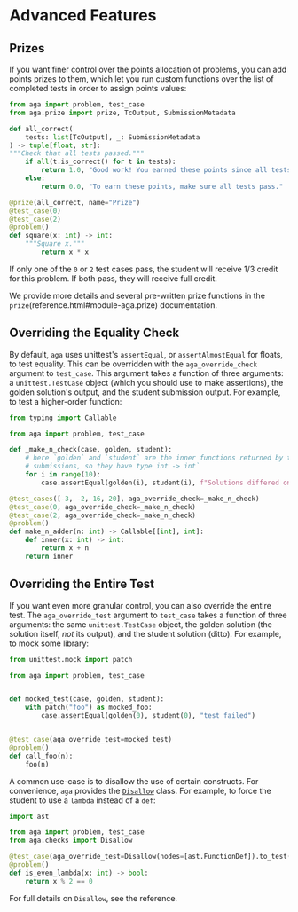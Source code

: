 # Advanced Features

## Prizes

If you want finer control over the points allocation of problems, you can add
points prizes to them, which let you run custom functions over the list of
completed tests in order to assign points values:

```python
from aga import problem, test_case
from aga.prize import prize, TcOutput, SubmissionMetadata

def all_correct(
    tests: list[TcOutput], _: SubmissionMetadata
) -> tuple[float, str]:
"""Check that all tests passed."""
    if all(t.is_correct() for t in tests):
        return 1.0, "Good work! You earned these points since all tests passed."
    else:
        return 0.0, "To earn these points, make sure all tests pass."

@prize(all_correct, name="Prize")
@test_case(0)
@test_case(2)
@problem()
def square(x: int) -> int:
    """Square x."""
		return x * x
```

If only one of the `0` or `2` test cases pass, the student will receive 1/3
credit for this problem. If both pass, they will receive full credit.

We provide more details and several pre-written prize functions in the
`prize`(reference.html#module-aga.prize) documentation.

## Overriding the Equality Check

By default, `aga` uses unittest's `assertEqual`, or `assertAlmostEqual` for
floats, to test equality. This can be overridden with the `aga_override_check`
argument to `test_case`. This argument takes a function of three arguments: a
`unittest.TestCase` object (which you should use to make assertions), the golden
solution's output, and the student submission output. For example, to test a
higher-order function:

```python
from typing import Callable

from aga import problem, test_case

def _make_n_check(case, golden, student):
    # here `golden` and `student` are the inner functions returned by the
    # submissions, so they have type int -> int`
    for i in range(10):
        case.assertEqual(golden(i), student(i), f"Solutions differed on input {i}.")

@test_cases([-3, -2, 16, 20], aga_override_check=_make_n_check)
@test_case(0, aga_override_check=_make_n_check)
@test_case(2, aga_override_check=_make_n_check)
@problem()
def make_n_adder(n: int) -> Callable[[int], int]:
    def inner(x: int) -> int:
        return x + n
    return inner
```

## Overriding the Entire Test

If you want even more granular control, you can also override the entire test.
The `aga_override_test` argument to `test_case` takes a function of three
arguments: the same `unittest.TestCase` object, the golden solution (the
solution itself, _not_ its output), and the student solution (ditto). For
example, to mock some library:

```python
from unittest.mock import patch

from aga import problem, test_case


def mocked_test(case, golden, student):
    with patch("foo") as mocked_foo:
        case.assertEqual(golden(0), student(0), "test failed")


@test_case(aga_override_test=mocked_test)
@problem()
def call_foo(n):
    foo(n)
```

A common use-case is to disallow the use of certain constructs. For
convenience, `aga` provides the
[`Disallow`](reference.html#aga.checks.Disallow) class. For example, to force
the student to use a `lambda` instead of a `def`:

```python
import ast

from aga import problem, test_case
from aga.checks import Disallow

@test_case(aga_override_test=Disallow(nodes=[ast.FunctionDef]).to_test())
@problem()
def is_even_lambda(x: int) -> bool:
    return x % 2 == 0
```

For full details on `Disallow`, see the reference.
